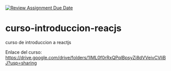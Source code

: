 [![Review Assignment Due Date](https://classroom.github.com/assets/deadline-readme-button-24ddc0f5d75046c5622901739e7c5dd533143b0c8e959d652212380cedb1ea36.svg)](https://classroom.github.com/a/xMB2ZUFg)
# curso-introduccion-reacjs
curso de introduccion a reactjs


Enlace del curso: https://drive.google.com/drive/folders/1lML0f0rRxQPqlBpsyZi8dVVeivCVliBJ?usp=sharing
